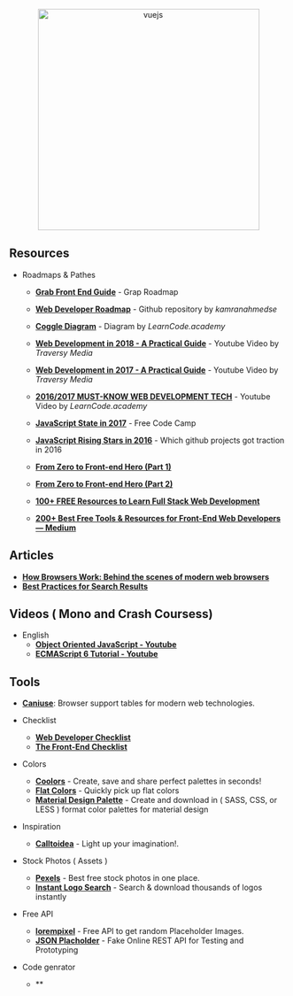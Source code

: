 <p align="center">
  <img width="400" src="https://cdn.dribbble.com/users/751348/screenshots/2329465/open-position-frontend-developer-dribbble-2-preview.png"  alt="vuejs">
</p>

## Resources

* Roadmaps & Pathes
  * **[Grab Front End Guide](https://github.com/grab/front-end-guide)** - Grap Roadmap
  * **[Web Developer Roadmap](https://github.com/kamranahmedse/developer-roadmap)** - Github repository by _kamranahmedse_
  * **[Coggle Diagram](https://coggle.it/diagram/Vz9LvW8byvN0I38x)** - Diagram by _LearnCode.academy_
  * **[Web Development in 2018 - A Practical Guide](https://www.youtube.com/watch?v=Zftx68K-1D4)** - Youtube Video by _Traversy Media_
  * **[Web Development in 2017 - A Practical Guide](https://www.youtube.com/watch?v=9hDKfBKuXjI)** - Youtube Video by _Traversy Media_
  * **[2016/2017 MUST-KNOW WEB DEVELOPMENT TECH](https://www.youtube.com/watch?v=sBzRwzY7G-k)** - Youtube Video by _LearnCode.academy_
  * **[JavaScript State in 2017](https://medium.freecodecamp.org/a-look-back-at-the-state-of-javascript-in-2017-a5b7f562e977)** - Free Code Camp
  * **[JavaScript Rising Stars in 2016](https://risingstars2016.js.org/)** - Which github projects got traction in 2016

  * **[From Zero to Front-end Hero (Part 1)](https://medium.freecodecamp.com/from-zero-to-front-end-hero-part-1-7d4f7f0bff02)**
  * **[From Zero to Front-end Hero (Part 2)](https://medium.freecodecamp.com/from-zero-to-front-end-hero-part-2-adfa4824da9b)**
  * **[100+ FREE Resources to Learn Full Stack Web Development](https://github.com/bmorelli25/Become-A-Full-Stack-Web-Developer)**
  * **[200+ Best Free Tools & Resources for Front-End Web Developers — Medium](https://medium.com/@ti_asif/200-best-free-tools-resources-for-front-end-web-developers-3fb3c415a643#.oq3s5llo4)**

## Articles

* **[How Browsers Work: Behind the scenes of modern web browsers](https://www.html5rocks.com/en/tutorials/internals/howbrowserswork/)**
* **[Best Practices for Search Results](https://uxplanet.org/best-practices-for-search-results-1bbed9d7a311)**

## Videos ( Mono and Crash Coursess)

* English
  * **[Object Oriented JavaScript - Youtube](https://www.youtube.com/watch?v=O8wwnhdkPE4)**
  * **[ECMAScript 6 Tutorial - Youtube](https://www.youtube.com/watch?v=Jakoi0G8lBg&t=2s)**

## Tools

* **[Caniuse](http://caniuse.com/)**: Browser support tables for modern web technologies.

- Checklist

  * **[Web Developer Checklist](http://webdevchecklist.com/)**
  * **[The Front-End Checklist](https://frontendchecklist.io/)**

- Colors

  * **[Coolors](https://coolors.co/)** - Create, save and share perfect palettes in seconds!
  * **[Flat Colors](http://flatuicolors.com/)** - Quickly pick up flat colors
  * **[Material Design Palette](https://www.materialpalette.com/)** - Create and download in ( SASS, CSS, or LESS ) format color palettes for material design

- Inspiration

  * **[Calltoidea](http://www.calltoidea.com/)** - Light up your imagination!.

- Stock Photos ( Assets )

  * **[Pexels](https://www.pexels.com/)** - Best free stock photos in one place.
  * **[Instant Logo Search](http://instantlogosearch.com/)** - Search & download thousands of logos instantly

- Free API

  * **[lorempixel](http://lorempixel.com/)** - Free API to get random Placeholder Images.
  * **[JSON Placholder](https://jsonplaceholder.typicode.com/)** - Fake Online REST API for Testing and Prototyping

- Code genrator
  * \*\*[]()
